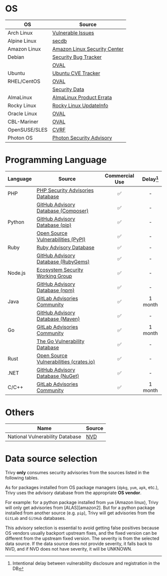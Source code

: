 # OS

| OS                 | Source                                      |
|--------------------|---------------------------------------------|
| Arch Linux         | [Vulnerable Issues][arch]                   |
| Alpine Linux       | [secdb][alpine]                             |
| Amazon Linux       | [Amazon Linux Security Center][amazon]      |
| Debian             | [Security Bug Tracker][debian-tracker]      |
|                    | [OVAL][debian-oval]                         |
| Ubuntu             | [Ubuntu CVE Tracker][ubuntu]                |
| RHEL/CentOS        | [OVAL][rhel-oval]                           |
|                    | [Security Data][rhel-api]                   |
| AlmaLinux          | [AlmaLinux Product Errata][alma]            |
| Rocky Linux        | [Rocky Linux UpdateInfo][rocky]             |
| Oracle Linux       | [OVAL][oracle]                              |
| CBL-Mariner        | [OVAL][mariner]                             |
| OpenSUSE/SLES      | [CVRF][suse]                                |
| Photon OS          | [Photon Security Advisory][photon]          |

# Programming Language

| Language | Source                                              | Commercial Use  | Delay[^1]|
|----------|-----------------------------------------------------|:---------------:|:--------:|
| PHP      | [PHP Security Advisories Database][php]             | ✅              | -        |
|          | [GitHub Advisory Database (Composer)][php-ghsa]     | ✅              | -        |
| Python   | [GitHub Advisory Database (pip)][python-ghsa]       | ✅              | -        |
|          | [Open Source Vulnerabilities (PyPI)][python-osv]    | ✅              | -        |
| Ruby     | [Ruby Advisory Database][ruby]                      | ✅              | -        |
|          | [GitHub Advisory Database (RubyGems)][ruby-ghsa]    | ✅              | -        |
| Node.js  | [Ecosystem Security Working Group][nodejs]          | ✅              | -        |
|          | [GitHub Advisory Database (npm)][nodejs-ghsa]       | ✅              | -        |
| Java     | [GitLab Advisories Community][gitlab]               | ✅              | 1 month  |
|          | [GitHub Advisory Database (Maven)][java-ghsa]       | ✅              | -        |
| Go       | [GitLab Advisories Community][gitlab]               | ✅              | 1 month  |
|          | [The Go Vulnerability Database][go]                 | ✅              | -        |
| Rust     | [Open Source Vulnerabilities (crates.io)][rust-osv] | ✅              | -        |
| .NET     | [GitHub Advisory Database (NuGet)][dotnet-ghsa]     | ✅              | -        |
| C/C++    | [GitLab Advisories Community][gitlab]               | ✅              | 1 month  |

[^1]: Intentional delay between vulnerability disclosure and registration in the DB

# Others

| Name                            | Source     |  
| --------------------------------|------------|
| National Vulnerability Database | [NVD][nvd] | 

# Data source selection
Trivy **only** consumes security advisories from the sources listed in the following tables.

As for packages installed from OS package managers (`dpkg`, `yum`, `apk`, etc.), Trivy uses the advisory database from the appropriate **OS vendor**.

For example: for a python package installed from `yum` (Amazon linux), Trivy will only get advisories from [ALAS][amazon2]. But for a python package installed from another source (e.g. `pip`), Trivy will get advisories from the `GitLab` and `GitHub` databases.

This advisory selection is essential to avoid getting false positives because OS vendors usually backport upstream fixes, and the fixed version can be different from the upstream fixed version.
The severity is from the selected data source. If the data source does not provide severity, it falls back to NVD, and if NVD does not have severity, it will be UNKNOWN.

[arch]: https://security.archlinux.org/
[alpine]: https://secdb.alpinelinux.org/
[amazon]: https://alas.aws.amazon.com/
[debian-tracker]: https://security-tracker.debian.org/tracker/
[debian-oval]: https://www.debian.org/security/oval/
[ubuntu]: https://ubuntu.com/security/cve
[rhel-oval]: https://www.redhat.com/security/data/oval/v2/
[rhel-api]: https://www.redhat.com/security/data/metrics/
[alma]: https://errata.almalinux.org/
[rocky]: https://download.rockylinux.org/pub/rocky/
[oracle]: https://linux.oracle.com/security/oval/
[suse]: http://ftp.suse.com/pub/projects/security/cvrf/
[photon]: https://packages.vmware.com/photon/photon_cve_metadata/
[mariner]: https://github.com/microsoft/CBL-MarinerVulnerabilityData/

[php-ghsa]: https://github.com/advisories?query=ecosystem%3Acomposer
[python-ghsa]: https://github.com/advisories?query=ecosystem%3Apip
[ruby-ghsa]: https://github.com/advisories?query=ecosystem%3Arubygems
[nodejs-ghsa]: https://github.com/advisories?query=ecosystem%3Anpm
[java-ghsa]: https://github.com/advisories?query=ecosystem%3Amaven
[dotnet-ghsa]: https://github.com/advisories?query=ecosystem%3Anuget

[php]: https://github.com/FriendsOfPHP/security-advisories
[ruby]: https://github.com/rubysec/ruby-advisory-db
[nodejs]: https://github.com/nodejs/security-wg
[gitlab]: https://gitlab.com/gitlab-org/advisories-community
[go]: https://github.com/golang/vulndb

[python-osv]: https://osv.dev/list?q=&ecosystem=PyPI
[rust-osv]: https://osv.dev/list?q=&ecosystem=crates.io

[nvd]: https://nvd.nist.gov/
